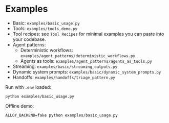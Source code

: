 # Examples

- Basic: `examples/basic_usage.py`
- Tools: `examples/tools_demo.py`
- Tool recipes: see `Tool Recipes` for minimal examples you can paste into your codebase.
- Agent patterns:
  - Deterministic workflows: `examples/agent_patterns/deterministic_workflows.py`
  - Agents as tools: `examples/agent_patterns/agents_as_tools.py`
- Streaming: `examples/basic/streaming_outputs.py`
- Dynamic system prompts: `examples/basic/dynamic_system_prompts.py`
- Handoffs: `examples/handoffs/triage_pattern.py`

Run with `.env` loaded:

```
python examples/basic_usage.py
```

Offline demo:

```
ALLOY_BACKEND=fake python examples/basic_usage.py
```
